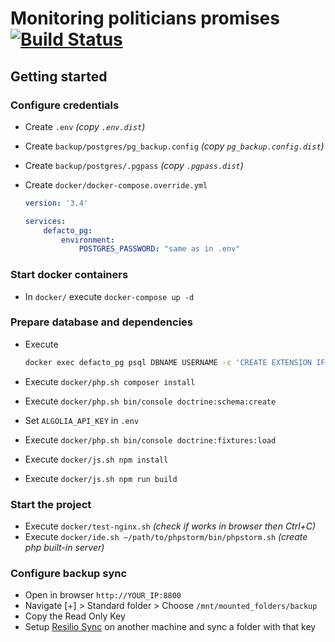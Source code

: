 # Monitoring politicians promises [![Build Status](https://travis-ci.org/arteniioleg/defacto.md.svg?branch=dev)](https://travis-ci.org/arteniioleg/defacto.md)

## Getting started

### Configure credentials

* Create `.env` _(copy `.env.dist`)_
* Create `backup/postgres/pg_backup.config` _(copy `pg_backup.config.dist`)_
* Create `backup/postgres/.pgpass` _(copy `.pgpass.dist`)_
* Create `docker/docker-compose.override.yml`

    ```yaml
    version: '3.4'

    services:
        defacto_pg:
            environment:
                POSTGRES_PASSWORD: "same as in .env"
    ```

### Start docker containers

* In `docker/` execute `docker-compose up -d`

### Prepare database and dependencies

* Execute

    ```bash
    docker exec defacto_pg psql DBNAME USERNAME -c 'CREATE EXTENSION IF NOT EXISTS "uuid-ossp";'
    ```
* Execute `docker/php.sh composer install`
* Execute `docker/php.sh bin/console doctrine:schema:create`
* Set `ALGOLIA_API_KEY` in `.env`
* Execute `docker/php.sh bin/console doctrine:fixtures:load`
* Execute `docker/js.sh npm install`
* Execute `docker/js.sh npm run build`

### Start the project

* Execute `docker/test-nginx.sh` _(check if works in browser then Ctrl+C)_
* Execute `docker/ide.sh ~/path/to/phpstorm/bin/phpstorm.sh` _(create php built-in server)_

### Configure backup sync

* Open in browser `http://YOUR_IP:8800`
* Navigate [+] > Standard folder > Choose `/mnt/mounted_folders/backup`
* Copy the Read Only Key
* Setup [Resilio Sync](https://www.resilio.com/individuals/) on another machine and sync a folder with that key
